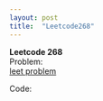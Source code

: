 ```yaml
---
layout: post
title:  "Leetcode268"
---
```


**Leetcode 268** <br/>
Problem: <br/>
[leet problem](https://leetcode.com/problems/missing-number/)


Code: <br/>
<script src="https://gist.github.com/growingpenguin/678287a296a6fb4df7cbdbe1d8756aa5.js"></script>
